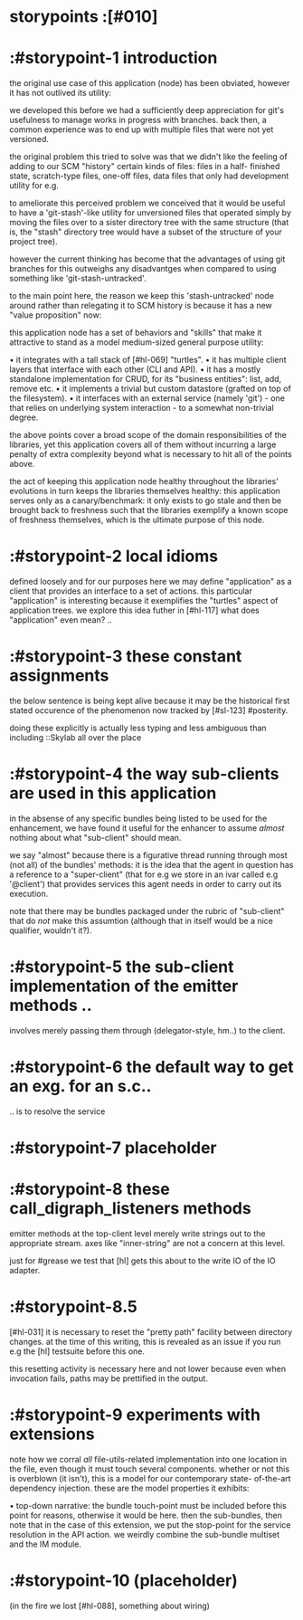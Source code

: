 # storypoints :[#010]

# :#storypoint-1  introduction

the original use case of this application (node) has been obviated, however
it has not outlived its utility:

we developed this before we had a sufficiently deep appreciation for git's
usefulness to manage works in progress with branches. back then, a common
experience was to end up with multiple files that were not yet versioned.

the original problem this tried to solve was that we didn't like the feeling
of adding to our SCM "history" certain kinds of files: files in a half-
finished state, scratch-type files, one-off files, data files that only had
development utility for e.g.

to ameliorate this perceived problem we conceived that it would be useful to
have a 'git-stash'-like utility for unversioned files that operated simply by
moving the files over to a sister directory tree with the same structure (that
is, the "stash" directory tree would have a subset of the structure of your
project tree).

however the current thinking has become that the advantages of using git
branches for this outweighs any disadvantges when compared to using something
like 'git-stash-untracked'.

to the main point here, the reason we keep this 'stash-untracked' node around
rather than relegating it to SCM history is because it has a new
"value proposition" now:

this application node has a set of behaviors and "skills" that make it
attractive to stand as a model medium-sized general purpose utility:

 • it integrates with a tall stack of [#hl-069] "turtles".
 • it has multiple client layers that interface with each other (CLI and API).
 • it has a mostly standalone implementation for CRUD, for its "business
   entities": list, add, remove etc.
 • it implements a trivial but custom datastore (grafted on top of the
   filesystem).
 • it interfaces with an external service (namely 'git') - one that relies
   on underlying system interaction - to a somewhat non-trivial degree.

the above points cover a broad scope of the domain responsibilities of the
libraries, yet this application covers all of them without incurring a large
penalty of extra complexity beyond what is necessary to hit all of the points
above.

the act of keeping this application node healthy throughout the libraries'
evolutions in turn keeps the libraries themselves healthy: this application
serves only as a canary/benchmark: it only exists to go stale and then be
brought back to freshness such that the libraries exemplify a known scope
of freshness themselves, which is  the ultimate purpose of this node.


# :#storypoint-2  local idioms

defined loosely and for our purposes here we may define "application" as a
client that provides an interface to a set of actions. this particular
"application" is interesting because it exemplifies the "turtles" aspect
of application trees. we explore this idea futher in [#hl-117] what does
"application" even mean? ..


# :#storypoint-3  these constant assignments

the below sentence is being kept alive because it may be the historical first
stated occurence of the phenomenon now tracked by [#sl-123] #posterity.

doing these explicitly is actually less typing and less ambiguous than
including ::Skylab all over the place


# :#storypoint-4  the way sub-clients are used in this application

in the absense of any specific bundles being listed to be used for the
enhancement, we have found it useful for the enhancer to assume *almost*
nothing about what "sub-client" should mean.

we say "almost" because there is a figurative thread running through most
(not all) of the bundles' methods: it is the idea that the agent in question
has a reference to a "super-client" (that for e.g we store in an ivar called
e.g '@client') that provides services this agent needs in order to carry out
its execution.

note that there may be bundles packaged under the rubric of "sub-client"
that do *not* make this assumtion (although that in itself would be a nice
qualifier, wouldn't it?).


# :#storypoint-5 the sub-client implementation of the emitter methods ..

involves merely passing them through (delegator-style, hm..) to the client.


# :#storypoint-6 the default way to get an exg. for an s.c..

.. is to resolve the service


# :#storypoint-7 placeholder


# :#storypoint-8 these call_digraph_listeners methods

emitter methods at the top-client level merely write strings out to the
appropriate stream. axes like "inner-string" are not a concern at this level.

just for #grease we test that [hl] gets this about to the write IO of the IO
adapter.


# :#storypoint-8.5

[#hl-031] it is necessary to reset the "pretty path" facility between
directory changes. at the time of this writing, this is revealed as an
issue if you run e.g the [hl] testsuite before this one.

this resetting activity is necessary here and not lower because even
when invocation fails, paths may be prettified in the output.


# :#storypoint-9 experiments with extensions

note how we corral *all* file-utils-related implementation into one location
in the file, even though it must touch several components. whether or not
this is overblown (it isn't), this is a model for our contemporary state-
of-the-art dependency injection. these are the model properties it exhibits:

 • top-down narrative: the bundle touch-point must be included before this
   point for reasons, otherwise it would be here. then the sub-bundles,
   then note that in the case of this extension, we put the stop-point for
   the service resolution in the API action. we weirdly combine the sub-bundle
   multiset and the IM module.

# :#storypoint-10 (placeholder)


(in the fire we lost [#hl-088], something about wiring)
